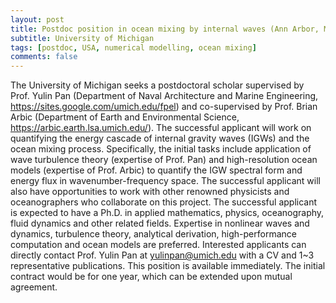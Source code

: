 ```yaml
---
layout: post
title: Postdoc position in ocean mixing by internal waves (Ann Arbor, Michigan)
subtitle: University of Michigan
tags: [postdoc, USA, numerical modelling, ocean mixing]
comments: false
---
```


The University of Michigan seeks a postdoctoral scholar supervised by Prof. Yulin Pan (Department of
Naval Architecture and Marine Engineering, https://sites.google.com/umich.edu/fpel) and co-supervised
by Prof. Brian Arbic (Department of Earth and Environmental Science, https://arbic.earth.lsa.umich.edu/).
The successful applicant will work on quantifying the energy cascade of internal gravity waves (IGWs)
and the ocean mixing process. Specifically, the initial tasks include application of wave turbulence theory
(expertise of Prof. Pan) and high-resolution ocean models (expertise of Prof. Arbic) to quantify the IGW
spectral form and energy flux in wavenumber-frequency space. The successful applicant will also have
opportunities to work with other renowned physicists and oceanographers who collaborate on this project.
The successful applicant is expected to have a Ph.D. in applied mathematics, physics, oceanography, fluid
dynamics and other related fields. Expertise in nonlinear waves and dynamics, turbulence theory,
analytical derivation, high-performance computation and ocean models are preferred. Interested
applicants can directly contact Prof. Yulin Pan at yulinpan@umich.edu with a CV and 1~3 representative
publications.
This position is available immediately. The initial contract would be for one year, which can be extended
upon mutual agreement.
